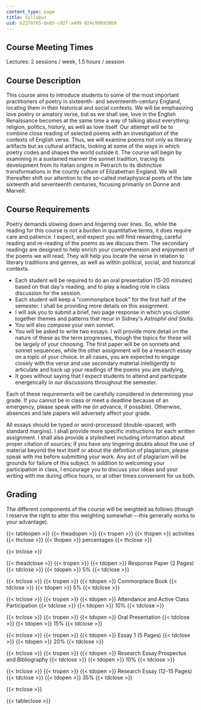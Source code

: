 ```yaml
---
content_type: page
title: Syllabus
uid: b2278765-6e85-c02f-a499-024c998920b9
---
```


Course Meeting Times
--------------------

Lectures: 2 sessions / week, 1.5 hours / session

Course Description
------------------

This course aims to introduce students to some of the most important practitioners of poetry in sixteenth- and seventeenth-century England, locating them in their historical and social contexts. We will be emphasizing love poetry or amatory verse, but as we shall see, love in the English Renaissance becomes at the same time a way of talking about everything: religion, politics, history, as well as love itself. Our attempt will be to combine close reading of selected poems with an investigation of the contexts of English verse. Thus, we will examine poems not only as literary artifacts but as cultural artifacts, looking at some of the ways in which poetry codes and shapes the world outside it. The course will begin by examining in a sustained manner the sonnet tradition, tracing its development from its Italian origins in Petrarch to its distinctive transformations in the courtly culture of Elizabethan England. We will thereafter shift our attention to the so-called metaphysical poets of the late sixteenth and seventeenth centuries, focusing primarily on Donne and Marvell.

Course Requirements
-------------------

Poetry demands slowing down and lingering over lines. So, while the reading for this course is not a burden in quantitative terms, it does require care and patience. I expect, and expect you will find rewarding, careful reading and re-reading of the poems as we discuss them. The secondary readings are designed to help enrich your comprehension and enjoyment of the poems we will read. They will help you locate the verse in relation to literary traditions and genres, as well as within political, social, and historical contexts.

*   Each student will be required to do an oral presentation (15-20 minutes) based on that day's reading, and to play a leading role in class discussion for the session.
*   Each student will keep a "commonplace book" for the first half of the semester. I shall be providing more details on this assignment.
*   I will ask you to submit a brief, two page response in which you cluster together themes and patterns that recur in Sidney's _Astrophil and Stella_.
*   You will also compose your own sonnet.
*   You will be asked to write two essays. I will provide more detail on the nature of these as the term progresses, though the topics for these will be largely of your choosing. The first paper will be on sonnets and sonnet sequences, while the other assignment will be a research essay on a topic of your choice. In all cases, you are expected to engage closely with the verse and use secondary material intelligently to articulate and back up your readings of the poems you are studying.
*   It goes without saying that I expect students to attend and participate energetically in our discussions throughout the semester.

Each of these requirements will be carefully considered in determining your grade. If you cannot be in class or meet a deadline because of an emergency, please speak with me (in advance, if possible). Otherwise, absences and late papers will adversely affect your grade.

All essays should be typed or word-processed (double-spaced, with standard margins). I shall provide more specific instructions for each written assignment. I shall also provide a stylesheet including information about proper citation of sources; if you have any lingering doubts about the use of material beyond the text itself or about the definition of plagiarism, please speak with me before submitting your work. Any act of plagiarism will be grounds for failure of this subject. In addition to welcoming your participation in class, I encourage you to discuss your ideas and your writing with me during office hours, or at other times convenient for us both.

Grading
-------

The different components of the course will be weighted as follows (though I reserve the right to alter this weighting somewhat---this generally works to your advantage).

{{< tableopen >}}
{{< theadopen >}}
{{< tropen >}}
{{< thopen >}}
activities
{{< thclose >}}
{{< thopen >}}
percentages
{{< thclose >}}

{{< trclose >}}

{{< theadclose >}}
{{< tropen >}}
{{< tdopen >}}
Response Paper (2 Pages)
{{< tdclose >}}
{{< tdopen >}}
5%
{{< tdclose >}}

{{< trclose >}}
{{< tropen >}}
{{< tdopen >}}
Commonplace Book
{{< tdclose >}}
{{< tdopen >}}
5%
{{< tdclose >}}

{{< trclose >}}
{{< tropen >}}
{{< tdopen >}}
Attendance and Active Class Participation
{{< tdclose >}}
{{< tdopen >}}
10%
{{< tdclose >}}

{{< trclose >}}
{{< tropen >}}
{{< tdopen >}}
Oral Presentation
{{< tdclose >}}
{{< tdopen >}}
15%
{{< tdclose >}}

{{< trclose >}}
{{< tropen >}}
{{< tdopen >}}
Essay 1 (5 Pages)
{{< tdclose >}}
{{< tdopen >}}
20%
{{< tdclose >}}

{{< trclose >}}
{{< tropen >}}
{{< tdopen >}}
Research Essay Prospectus and Bibliography
{{< tdclose >}}
{{< tdopen >}}
10%
{{< tdclose >}}

{{< trclose >}}
{{< tropen >}}
{{< tdopen >}}
Research Essay (12-15 Pages)
{{< tdclose >}}
{{< tdopen >}}
35%
{{< tdclose >}}

{{< trclose >}}

{{< tableclose >}}